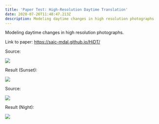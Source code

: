 ```yaml
---
title: 'Paper Test: High-Resolution Daytime Translation'
date: 2020-07-26T11:48:47.213Z
description: Modeling daytime changes in high resolution photographs
---
```

Modeling daytime changes in high resolution photographs.

Link to paper: <https://saic-mdal.github.io/HiDT/>

Source:

![](img/1.jpg)

Result (Sunset):

![](img/download-1-.png)

Source:

![](img/2.jpg)

Result (Night):

![](img/download-4-.png)